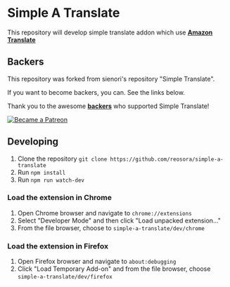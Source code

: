 # Simple A Translate

This repository will develop simple translate addon which use **[Amazon Translate](https://aws.amazon.com/translate/)**

## Backers

This repository was forked from sienori's repository "Simple Translate".

If you want to become backers, you can.
See the links below.

Thank you to the awesome **[backers](https://github.com/sienori/simple-translate/blob/master/BACKERS.md)** who supported Simple Translate!

[<img src="https://c5.patreon.com/external/logo/become_a_patron_button.png" alt="Became a Patreon">](https://www.patreon.com/sienori)

## Developing

1. Clone the repository `git clone https://github.com/reosora/simple-a-translate`
2. Run `npm install`
3. Run `npm run watch-dev`

### Load the extension in Chrome

1. Open Chrome browser and navigate to `chrome://extensions`
2. Select "Developer Mode" and then click "Load unpacked extension..."
3. From the file browser, choose to `simple-a-translate/dev/chrome`

### Load the extension in Firefox

1. Open Firefox browser and navigate to `about:debugging`
2. Click "Load Temporary Add-on" and from the file browser, choose `simple-a-translate/dev/firefox`
